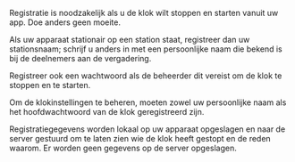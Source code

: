 ﻿Registratie is noodzakelijk als u de klok wilt stoppen en starten vanuit uw app. Doe anders geen moeite.

Als uw apparaat stationair op een station staat, registreer dan uw stationsnaam; schrijf u anders in met een persoonlijke naam die bekend is bij de deelnemers aan de vergadering.

Registreer ook een wachtwoord als de beheerder dit vereist om de klok te stoppen en te starten.

Om de klokinstellingen te beheren, moeten zowel uw persoonlijke naam als het hoofdwachtwoord van de klok geregistreerd zijn.

Registratiegegevens worden lokaal op uw apparaat opgeslagen en naar de server gestuurd om te laten zien wie de klok heeft gestopt en de reden waarom. Er worden geen gegevens op de server opgeslagen.